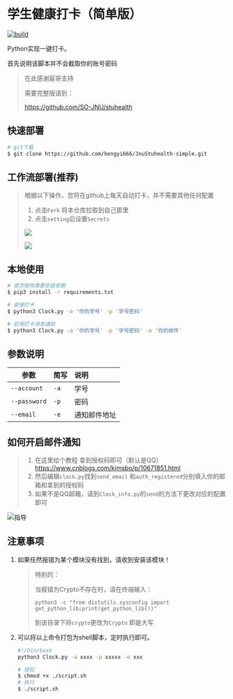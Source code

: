 #  学生健康打卡（简单版）

<img src="https://img.shields.io/badge/%E6%81%92%E6%AF%85-Hengyi-brightgreen" alt="" style=" float:left" />

<img src="https://img.shields.io/badge/Version-0.0.1-orange" alt="" style=" float:left" />

[![build](https://github.com/SO-JNU/stuhealth/workflows/build/badge.svg)](https://github.com/SO-JNU/stuhealth/actions)

Python实现一键打卡。

首先说明该脚本并不会截取你的账号密码

> 在此感谢宸哥支持
>
> 需要完整版请到：
>
> https://github.com/SO-JNU/stuhealth

##  快速部署

```bash
# git下载
$ git clone https://github.com/hengyi666/JnuStuhealth-simple.git
```

##  工作流部署(推荐)

> 根据以下操作，您将在github上每天自动打卡，并不需要其他任何配置
>
> 1. 点击`Fork` 将本仓库拉取到自己那里
> 2. 点击`setting`后设置`Secrets`
>
> ![](https://github.com/hengyi666/JnuStuhealth-simple/blob/main/%E6%95%99%E7%A8%8B1.png)
>
> ![](https://github.com/hengyi666/JnuStuhealth-simple/blob/main/%E6%96%B0%E6%95%99%E7%A8%8B2.png)

##  本地使用

```bash
# 首次使用需要安装依赖
$ pip3 install -r requirements.txt

# 直接打卡
$ python3 Clock.py -a '你的学号' -p '学号密码'

# 启用打卡消息通知
$ python3 Clock.py -a '你的学号' -p '学号密码' -e '你的邮件'
```

## 参数说明

| 参数         | 简写 | 说明         |
| ------------ | ---- | :----------- |
| `--account`  | `-a` | 学号         |
| `--password` | `-p` | 密码         |
| `--email`    | `-e` | 通知邮件地址 |

##  如何开启邮件通知

> 1. 在这里给个教程 拿到授权码即可（默认是QQ） https://www.cnblogs.com/kimsbo/p/10671851.html
> 2. 然后编辑`clock.py`找到`send_email` 和`auth_registered`分别填入你的邮箱和拿到的授权码
> 3. 如果不是QQ邮箱，请到`Clock_info.py`的`send`的方法下更改对应的配置即可

![指导](https://github.com/hengyi666/JnuStuhealth-simple/blob/main/%E6%88%AA%E5%9B%BE.png?raw=true)

##  注意事项

1. 如果任然报错为某个模块没有找到，请收到安装该模块！

   > 特别的：
   >
   > 当报错为Crypto不存在时，请在终端输入：
   >
   > ```
   > python3 -c "from distutils.sysconfig import get_python_lib;print(get_python_lib())"
   > ```
   >
   > 到该目录下将`crypto`更改为`Crypto` 即是大写

2. 可以将以上命令打包为shell脚本，定时执行即可。

   ```bash
   #!/bin/bash
   python3 Clock.py -a xxxx -p xxxxx -e xxx
   ```

   ```bash
   # 授权
   $ chmod +x ./script.sh
   # 执行
   $ ./script.sh
   ```

   
